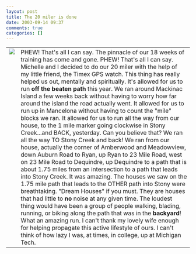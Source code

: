 ```yaml
---
layout: post
title: The 20 miler is done
date: 2003-09-14 09:37
comments: true
categories: []
---
```

<table><tr><td valign=top><img src="http://www.computerninja.com/blog/archives/ourpath.gif">
</td><td valign=top>PHEW! That's all I can say. The pinnacle of our 18 weeks of training has come and gone. PHEW! That's all I can say. Michelle and I decided to do our 20 miler with the help of my little friend, the Timex GPS watch. This thing has really helped us out, mentally and spiritually. It's allowed for us to run <b>off the beaten path</b> this year. We ran around Mackinac Island a few weeks back without having to worry how far around the island the road actually went. It allowed for us to run up in Mancelona without having to count the "mile" blocks we ran. It allowed for us to run all the way from our house, to the 1 mile marker going clockwise in Stony Creek...and BACK, yesterday. Can you believe that? We ran all the way TO Stony Creek and back! We ran from our house, actually the corner of Amberwood and Meadowview, down Auburn Road to Ryan, up Ryan to 23 Mile Road, west on 23 Mile Road to Dequindre, up Dequindre to a path that is about 1.75 miles from an intersection to a path that leads into Stony Creek. It was amazing. The houses we saw on the 1.75 mile path that leads to the OTHER path into Stony were breathtaking. "Dream Houses" if you must. They are houses that had little to <b>no</b> noise at any given time. The loudest thing would have been a group of people walking, blading, running, or biking along the path that was in the <b>backyard</b>! What an amazing run. I can't thank my lovely wife enough for helping propagate this active lifestyle of ours. I can't think of how lazy I was, at times, in college, up at Michigan Tech.</td>
</tr>
</table>
